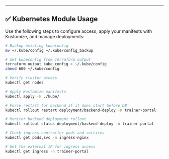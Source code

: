 ---

## ✅ Kubernetes Module Usage

Use the following steps to configure access, apply your manifests with Kustomize, and manage deployments:

```bash
# Backup existing kubeconfig
mv ~/.kube/config ~/.kube/config_backup

# Set kubeconfig from Terraform output
terraform output kube_config > ~/.kube/config
chmod 600 ~/.kube/config

# Verify cluster access
kubectl get nodes

# Apply Kustomize manifests
kubectl apply -k ./kube/

# Force restart for backend if it does start before DB
kubectl rollout restart deployment/backend-deploy -n trainer-portal

# Monitor backend deployment rollout
kubectl rollout status deployment/backend-deploy -n trainer-portal

# Check ingress controller pods and services
kubectl get pods,svc -n ingress-nginx

# Get the external IP for ingress access
kubectl get ingress -n trainer-portal
